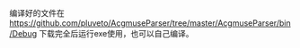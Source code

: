 编译好的文件在 <https://github.com/pluveto/AcgmuseParser/tree/master/AcgmuseParser/bin/Debug> 下载完全后运行exe使用，也可以自己编译。
